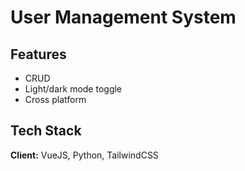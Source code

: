 # User Management System
## Features

- CRUD
- Light/dark mode toggle
- Cross platform
## Tech Stack

**Client:** VueJS, Python, TailwindCSS
